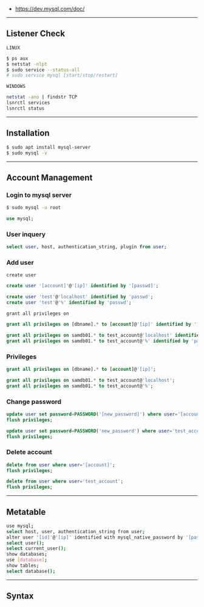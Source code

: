 - https://dev.mysql.com/doc/

---

## Listener Check

`LINUX`
```bash
$ ps aux
$ netstat -nlpt
$ sudo service --status-all
# sudo service mysql [start/stop/restart]
```

`WINDOWS`
```bash
netstat -ano | findstr TCP
lsnrctl services
lsnrctl status
```

---

## Installation
```bash
$ sudo apt install mysql-server
$ sudo mysql -v
```

---


## Account Management
### Login to mysql server
```bash
$ sudo mysql -u root
```
```sql
use mysql;
```

### User inquery
```sql
select user, host, authentication_string, plugin from user;
```

### Add user
`create user`
```sql
create user '[account]'@'[ip]' identified by '[passwd]';
```
```sql
create user 'test'@'localhost' identified by 'passwd';
create user 'test'@'%' identified by 'passwd';
```

`grant all privileges on`
```sql
grant all privileges on [dbname].* to [account]@'[ip]' identified by '[passwd]';
```
```sql
grant all privileges on samdb01.* to test_account@'localhost' identified by 'passwd';
grant all privileges on samdb01.* to test_account@'%' identified by 'passwd';
```



### Privileges
```sql
grant all privileges on [dbname].* to [account]@'[ip]';
```
```sql
grant all privileges on samdb01.* to test_account@'localhost';
grant all privileges on samdb01.* to test_account@'%';
```


### Change password
```sql
update user set password=PASSWORD('[new_password]') where user='[account]';
flush privileges;
```
```sql
update user set password=PASSWORD('new_password') where user='test_account';
flush privileges;
```

### Delete account
```sql
delete from user where user='[account]';
flush privileges;
```
```sql
delete from user where user='test_account';
flush privileges;
```

---

## Metatable
```bash
use mysql;
select host, user, authentication_string from user;
alter user '[id]'@'[ip]' identified with mysql_native_password by '[password]';
select user();
select current_user();
show databases;
use [database];
show tables;
select database();
```


---

## Syntax

